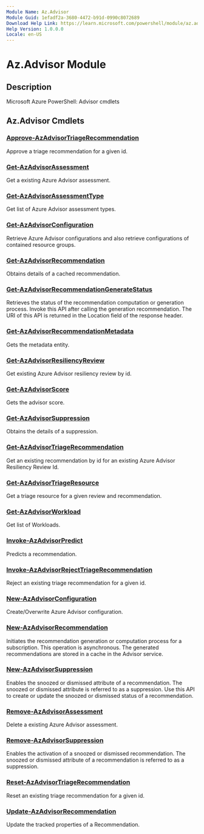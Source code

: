 ```yaml
---
Module Name: Az.Advisor
Module Guid: 1efadf2a-3680-4472-b91d-0990c8072689
Download Help Link: https://learn.microsoft.com/powershell/module/az.advisor
Help Version: 1.0.0.0
Locale: en-US
---
```


# Az.Advisor Module
## Description
Microsoft Azure PowerShell: Advisor cmdlets

## Az.Advisor Cmdlets
### [Approve-AzAdvisorTriageRecommendation](Approve-AzAdvisorTriageRecommendation.md)
Approve a triage recommendation for a given id.

### [Get-AzAdvisorAssessment](Get-AzAdvisorAssessment.md)
Get a existing Azure Advisor assessment.

### [Get-AzAdvisorAssessmentType](Get-AzAdvisorAssessmentType.md)
Get list of Azure Advisor assessment types.

### [Get-AzAdvisorConfiguration](Get-AzAdvisorConfiguration.md)
Retrieve Azure Advisor configurations and also retrieve configurations of contained resource groups.

### [Get-AzAdvisorRecommendation](Get-AzAdvisorRecommendation.md)
Obtains details of a cached recommendation.

### [Get-AzAdvisorRecommendationGenerateStatus](Get-AzAdvisorRecommendationGenerateStatus.md)
Retrieves the status of the recommendation computation or generation process.
Invoke this API after calling the generation recommendation.
The URI of this API is returned in the Location field of the response header.

### [Get-AzAdvisorRecommendationMetadata](Get-AzAdvisorRecommendationMetadata.md)
Gets the metadata entity.

### [Get-AzAdvisorResiliencyReview](Get-AzAdvisorResiliencyReview.md)
Get existing Azure Advisor resiliency review by id.

### [Get-AzAdvisorScore](Get-AzAdvisorScore.md)
Gets the advisor score.

### [Get-AzAdvisorSuppression](Get-AzAdvisorSuppression.md)
Obtains the details of a suppression.

### [Get-AzAdvisorTriageRecommendation](Get-AzAdvisorTriageRecommendation.md)
Get an existing recommendation by id for an existing Azure Advisor Resiliency Review Id.

### [Get-AzAdvisorTriageResource](Get-AzAdvisorTriageResource.md)
Get a triage resource for a given review and recommendation.

### [Get-AzAdvisorWorkload](Get-AzAdvisorWorkload.md)
Get list of Workloads.

### [Invoke-AzAdvisorPredict](Invoke-AzAdvisorPredict.md)
Predicts a recommendation.

### [Invoke-AzAdvisorRejectTriageRecommendation](Invoke-AzAdvisorRejectTriageRecommendation.md)
Reject an existing triage recommendation for a given id.

### [New-AzAdvisorConfiguration](New-AzAdvisorConfiguration.md)
Create/Overwrite Azure Advisor configuration.

### [New-AzAdvisorRecommendation](New-AzAdvisorRecommendation.md)
Initiates the recommendation generation or computation process for a subscription.
This operation is asynchronous.
The generated recommendations are stored in a cache in the Advisor service.

### [New-AzAdvisorSuppression](New-AzAdvisorSuppression.md)
Enables the snoozed or dismissed attribute of a recommendation.
The snoozed or dismissed attribute is referred to as a suppression.
Use this API to create or update the snoozed or dismissed status of a recommendation.

### [Remove-AzAdvisorAssessment](Remove-AzAdvisorAssessment.md)
Delete a existing Azure Advisor assessment.

### [Remove-AzAdvisorSuppression](Remove-AzAdvisorSuppression.md)
Enables the activation of a snoozed or dismissed recommendation.
The snoozed or dismissed attribute of a recommendation is referred to as a suppression.

### [Reset-AzAdvisorTriageRecommendation](Reset-AzAdvisorTriageRecommendation.md)
Reset an existing triage recommendation for a given id.

### [Update-AzAdvisorRecommendation](Update-AzAdvisorRecommendation.md)
Update the tracked properties of a Recommendation.

